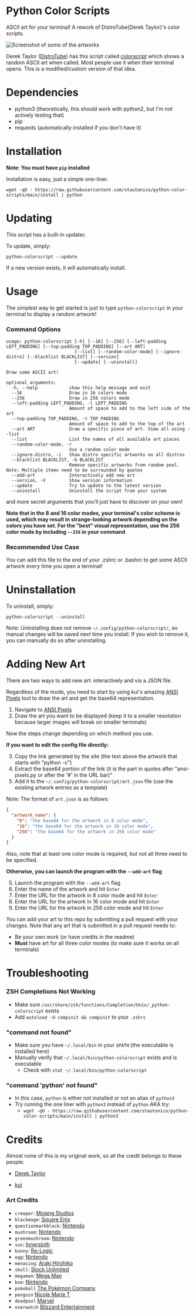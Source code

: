 # Python Color Scripts

ASCII art for your terminal! A rework of DistroTube(Derek Taylor)'s color scripts.

![Screenshot of some of the artworks](docs/screenshot.png)

Derek Taylor ([DistroTube](https://www.youtube.com/channel/UCVls1GmFKf6WlTraIb_IaJg)) has this script
called [colorscript](https://gitlab.com/dwt1/shell-color-scripts) which shows a random ASCII art when called. Most
people use it when their terminal opens. This is a modified/custom version of that idea.

# Dependencies

- python3 (theoretically, this should work with python2, but I'm not actively testing that)
- pip
- requests (automatically installed if you don't have it)

# Installation

**Note: You must have `pip` installed**

Installation is easy, just a simple one-liner.

```shell
wget -qO - https://raw.githubusercontent.com/stautonico/python-color-scripts/main/install | python
```

# Updating

This script has a built-in updater.

To update, simply:

```shell
python-colorscript --update
```

If a new version exists, it will automatically install.

# Usage

The simplest way to get started is just to type `python-colorscript` in your terminal to display a random artwork!

### Command Options

```shell
usage: python-colorscript [-h] [--16] [--256] [--left-padding LEFT_PADDING] [--top-padding TOP_PADDING] [--art ART]
                          [--list] [--random-color-mode] [--ignore-distro] [--blacklist BLACKLIST] [--version]
                          [--update] [--uninstall]

Draw some ASCII art!

optional arguments:
  -h, --help            show this help message and exit
  --16                  Draw in 16 colors mode
  --256                 Draw in 256 colors mode
  --left-padding LEFT_PADDING, -l LEFT_PADDING
                        Amount of space to add to the left side of the art
  --top-padding TOP_PADDING, -t TOP_PADDING
                        Amount of space to add to the top of the art
  --art ART             Draw a specific piece of art. View all using --list
  --list                List the names of all available art pieces
  --random-color-mode, -r
                        Use a random color mode
  --ignore-distro, -i   Show distro specific artworks on all distros
  --blacklist BLACKLIST, -b BLACKLIST
                        Remove specific artworks from random pool. Note: Multiple items need to be surrounded by quotes
  --add-art             Interactively add new art
  --version, -V         Show version information
  --update              Try to update to the latest version
  --uninstall           Uninstall the script from your system
```

and more secret arguments that you'll just have to discover on your own!

**Note that in the 8 and 16 color modes, your terminal's color scheme is used, which may result in strange-looking
artwork
depending on the colors you have set. For the "best" visual representation, use the 256 color mode by including `--256`
in your command**

### Recommended Use Case

You can add this file to the end of your .zshrc or .bashrc to get some ASCII artwork every time you open a terminal!

# Uninstallation

To uninstall, simply:

```shell
python-colorscript --uninstall
```

Note: Uninstalling does not remove `~/.config/python-colorscript/`, so manual changes will be saved next time you
install. If you wish to remove it, you can manually do so after uninstalling.

# Adding New Art

There are two ways to add new art: interactively and via a JSON file.

Regardless of the mode, you need to start by using kui's amazing [ANSI Pixels](https://kui.github.io/ansi_pixels) tool
to draw the art and get the base64 representation.

1. Navigate to [ANSI Pixels](https://kui.github.io/ansi_pixels)
2. Draw the art you want to be displayed (keep it to a smaller resolution because larger images will break on smaller
   terminals)

Now the steps change depending on which method you use.

**If you want to edit the config file directly:**

3. Copy the link generated by the site (the text above the artwork that starts with "python -c")
4. Extract the base64 portion of the link (it is the part in quotes after "ansi-pixels.py or after the '#' in the URL
   bar)"
5. Add it to the `~/.config/python-colorscript/art.json` file (use the existing artwork entries as a template)

Note: The format of `art.json` is as follows:

```json
{
  "artwork_name": {
    "8": "the base64 for the artwork in 8 color mode",
    "16": "the base64 for the artwork in 16 color mode",
    "256": "the base64 for the artwork in 256 color mode"
  }
}
```

Also, note that at least one color mode is required, but not all three need to be specified.

**Otherwise, you can launch the program with the `--add-art` flag**

5. Launch the program with the `--add-art` flag
6. Enter the name of the artwork and hit `Enter`
7. Enter the URL for the artwork in 8 color mode and hit `Enter`
8. Enter the URL for the artwork in 16 color mode and hit `Enter`
9. Enter the URL for the artwork in 256 color mode and hit `Enter`

You can add your art to this repo by submitting a pull request with your changes.
Note that any art that is submitted in a pull request needs to:

* Be your own work (or have credits in the readme)
* **Must** have art for all three color modes (to make sure it works on all terminals)

# Troubleshooting

### ZSH Completions Not Working

* Make sure `/usr/share/zsh/functions/Completion/Unix/_python-colorscript` exists
* Add `autoload -U compinit && compinit` to your `.zshrc`

### "command not found"

* Make sure you have `~/.local/bin` in your `$PATH` (the executable is installed here)
* Manually verify that `~/.local/bin/python-colorscript` exists and is executable
    * Check with `stat ~/.local/bin/python-colorscript`

### "command 'python' not found"

* In this case, `python` is either not installed or not an alias of `python3`
* Try running the one liner with `python3` instead of `python` AKA try:
    * `wget -qO - https://raw.githubusercontent.com/stautonico/python-color-scripts/main/install | python3`

# Credits

Almost none of this is my original work, so all the credit belongs to these people:

* [Derek Taylor](https://gitlab.com/dwt1/shell-color-scripts)

* [kui](https://github.com/kui/ansi_pixels)

### Art Credits

* `creeper`: [Mojang Studios](https://www.minecraft.net/en-us)
* `blackmage`: [Square Enix](https://www.square-enix.com/)
* `questionmarkblock`: [Nintendo](https://www.nintendo.com/)
* `mushroom`: [Nintendo](https://www.nintendo.com/)
* `greenmushroom`: [Nintendo](https://www.nintendo.com/)
* `sus`: [Innersloth](https://innersloth.com/)
* `bunny`: [Re-Logic](https://re-logic.com/)
* `egg`: [Nintendo](https://www.nintendo.com/)
* `menacing`: [Araki Hirohiko](https://jojo.fandom.com/wiki/Hirohiko_Araki)
* `skull`: [Stock Unlimited](https://www.stockunlimited.com/vector-illustration/pixel-art-gaming-skull-head_2022273.html)
* `megaman`: [Mega Man](https://www.capcom.com/)
* `boo`: [Nintendo](https://www.nintendo.com/)
* `pokeball` [The Pokémon Company](https://www.pokemon.com/us/)
* `penguin` [Nicole Marie T](https://opengameart.org/content/cute-retro-pixel-penguin-16x16)
* `deadpool` [Marvel](https://www.marvel.com/)
* `overwatch` [Blizzard Entertainment](https://www.blizzard.com/)